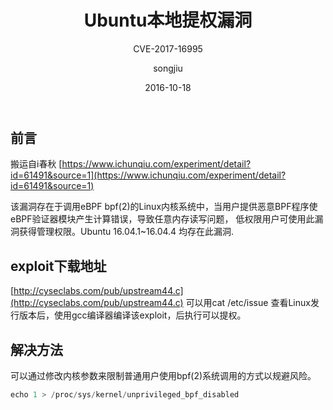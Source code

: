 ﻿---
layout:     post
title:      Ubuntu本地提权漏洞
subtitle:   CVE-2017-16995
date:       2016-10-18
author:     songjiu
header-img: img/post-bg-ios9-web.jpg
catalog: true
tags:
    - 提权
    - 系统漏洞
---


## 前言
搬运自i春秋  [https://www.ichunqiu.com/experiment/detail?id=61491&source=1](https://www.ichunqiu.com/experiment/detail?id=61491&source=1)

该漏洞存在于调用eBPF bpf(2)的Linux内核系统中，当用户提供恶意BPF程序使eBPF验证器模块产生计算错误，导致任意内存读写问题， 低权限用户可使用此漏洞获得管理权限。Ubuntu 16.04.1~16.04.4 均存在此漏洞.

## exploit下载地址
[http://cyseclabs.com/pub/upstream44.c](http://cyseclabs.com/pub/upstream44.c)
可以用cat /etc/issue 查看Linux发行版本后，使用gcc编译器编译该exploit，后执行可以提权。

## 解决方法

可以通过修改内核参数来限制普通用户使用bpf(2)系统调用的方式以规避风险。
```python
echo 1 > /proc/sys/kernel/unprivileged_bpf_disabled
```